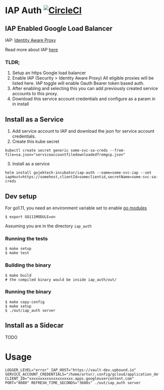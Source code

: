 # IAP Auth  [![CircleCI](https://circleci.com/gh/gojekfarm/iap_auth.svg?style=svg)](https://circleci.com/gh/gojekfarm/iap_auth)

## IAP Enabled Google Load Balancer

IAP: [Identity Aware Proxy](https://cloud.google.com/iap/)

Read more about IAP [here](https://cloud.google.com/blog/products/identity-security/protecting-your-cloud-vms-with-cloud-iap-context-aware-access-controls)

### TLDR;

1. Setup an https Google load balancer
2. Enable IAP (Security > Identity Aware Proxy)
   All eligible proxies will be listed here. IAP toggle will enable Oauth Bearer token based auth.
3. After enabling and selecting this you can add previously created service accounts to this proxy.
4. Download this service account credentials and configure as a param in in install

## Install as a Service

1. Add service account to IAP and download the json for service account credentials.
2. Create this kube secret

`kubectl create secret generic some-svc-sa-creds --from-file=sa.json="serviceaccountfiledownloadedfromgcp.json"`

3. Install as a service

`helm install gojektech-incubator/iap-auth --name=some-svc-iap --set iapHost=https://somehost,clientId=someclientid,secretName=some-svc-sa-creds`

## Dev setup

For go1.11, you need an environment variable set to enable [go modules](https://github.com/golang/go/wiki/Modules)

```
$ export GO111MODULE=on
```

Assuming you are in the directory `iap_auth`

### Running the tests

```
$ make setup
$ make test
```

### Building the binary

```
$ make build
# the compiled binary would be inside iap_auth/out/

```

### Running the binary

```
$ make copy-config
$ make setup
$ ./out/iap_auth server
```

## Install as a Sidecar

TODO


# Usage
```
LOGGER_LEVEL="error" IAP_HOST="https://vault-dev.upbound.io" SERVICE_ACCOUNT_CREDENTIALS="/home/artur/.config/gcloud/application_default_credentials.json" CLIENT_ID="xxxxxxxxxxxxxxxxxxxx.apps.googleusercontent.com" PORT="8080" REFRESH_TIME_SECONDS="3600s" ./out/iap_auth server
```
